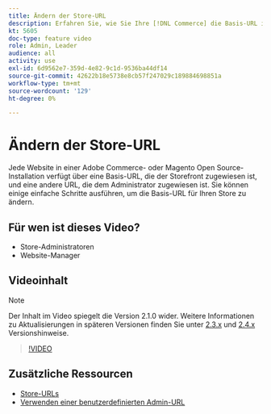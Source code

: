 ```yaml
---
title: Ändern der Store-URL
description: Erfahren Sie, wie Sie Ihre [!DNL Commerce] die Basis-URL in der Admin-Konsole speichern.
kt: 5605
doc-type: feature video
role: Admin, Leader
audience: all
activity: use
exl-id: 6d9562e7-359d-4e82-9c1d-9536ba44df14
source-git-commit: 42622b18e5738e8cb57f247029c189884698851a
workflow-type: tm+mt
source-wordcount: '129'
ht-degree: 0%

---
```


# Ändern der Store-URL

Jede Website in einer Adobe Commerce- oder Magento Open Source-Installation verfügt über eine Basis-URL, die der Storefront zugewiesen ist, und eine andere URL, die dem Administrator zugewiesen ist. Sie können einige einfache Schritte ausführen, um die Basis-URL für Ihren Store zu ändern.

## Für wen ist dieses Video?

- Store-Administratoren
- Website-Manager

## Videoinhalt

>[!NOTE]
>
>Der Inhalt im Video spiegelt die Version 2.1.0 wider. Weitere Informationen zu Aktualisierungen in späteren Versionen finden Sie unter [2.3.x](https://devdocs.magento.com/guides/v2.3/release-notes/bk-release-notes.html) und [2.4.x](https://devdocs.magento.com/guides/v2.4/release-notes/bk-release-notes.html) Versionshinweise.

>[!VIDEO](https://video.tv.adobe.com/v/35488?quality=12&learn=on)

## Zusätzliche Ressourcen

- [Store-URLs](https://docs.magento.com/user-guide/stores/store-urls.html)
- [Verwenden einer benutzerdefinierten Admin-URL](https://docs.magento.com/user-guide/stores/store-urls-custom-admin.html)
